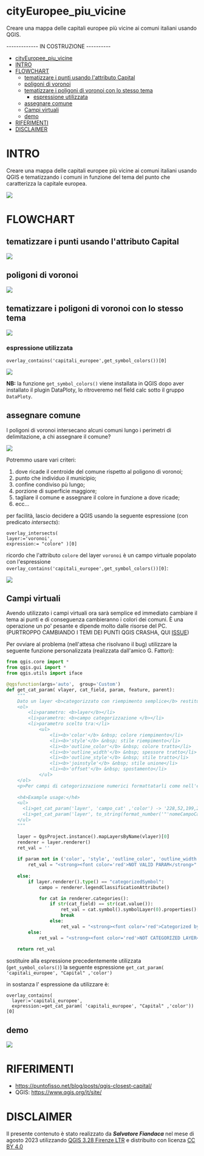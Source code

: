 # cityEuropee_piu_vicine

Creare una mappa delle capitali europee più vicine ai comuni italiani usando QGIS.

------------- IN COSTRUZIONE ---------- 

<!-- TOC -->

- [cityEuropee\_piu\_vicine](#cityeuropee_piu_vicine)
- [INTRO](#intro)
- [FLOWCHART](#flowchart)
  - [tematizzare i punti usando l'attributo Capital](#tematizzare-i-punti-usando-lattributo-capital)
  - [poligoni di voronoi](#poligoni-di-voronoi)
  - [tematizzare i poligoni di voronoi con lo stesso tema](#tematizzare-i-poligoni-di-voronoi-con-lo-stesso-tema)
    - [espressione utilizzata](#espressione-utilizzata)
  - [assegnare comune](#assegnare-comune)
  - [Campi virtuali](#campi-virtuali)
  - [demo](#demo)
- [RIFERIMENTI](#riferimenti)
- [DISCLAIMER](#disclaimer)

<!-- /TOC -->

# INTRO

Creare una mappa delle capitali europee più vicine ai comuni italiani usando QGIS e tematizzando i comuni in funzione del tema del punto che caratterizza la capitale europea.

![](imgs/img01.png)

# FLOWCHART

## tematizzare i punti usando l'attributo Capital

![](imgs/img02.png)

## poligoni di voronoi

![](imgs/img03.png)

## tematizzare i poligoni di voronoi con lo stesso tema

![](imgs/img04.png)

### espressione utilizzata

```
overlay_contains('capitali_europee',get_symbol_colors())[0]
```

![](imgs/img05.png)

**NB:** la funzione `get_symbol_colors()` viene installata in QGIS dopo aver installato il plugin DataPloty, lo ritroveremo nel field calc sotto il gruppo `DataPloty`.

## assegnare comune

I poligoni di voronoi intersecano alcuni comuni lungo i perimetri di delimitazione, a chi assegnare il comune?

![](imgs/img06.png)

Potremmo usare vari criteri:
1. dove ricade il centroide del comune rispetto al poligono di voronoi;
2. punto che individuo il municipio;
3. confine condiviso pù lungo;
4. porzione di superficie maggiore;
5. tagliare il comune e assegnare il colore in funzione a dove ricade;
6. ecc...

per facilità, lascio decidere a QGIS usando la seguente espressione (con predicato _intersects_):

```
overlay_intersects(
layer:='voronoi',
expression:= "colore" )[0]
```

ricordo che l'attributo `colore` del layer `voronoi` è un campo virtuale popolato con l'espressione `overlay_contains('capitali_europee',get_symbol_colors())[0]`:

![](imgs/img07.png)

## Campi virtuali

Avendo utilizzato i campi virtuali ora sarà semplice ed immediato cambiare il tema ai punti e di conseguenza cambieranno i colori dei comuni. È una operazione un po' pesante e dipende molto dalle risorse del PC. (PURTROPPO CAMBIANDO I TEMI DEI PUNTI QGIS CRASHA, QUI [ISSUE](https://github.com/ghtmtt/DataPlotly/issues/335))

Per ovviare al problema (nell'attesa che risolvano il bug) utilizzare la seguente funzione personalizzata (realizzata dall'amico G. Fattori):

```py
from qgis.core import *
from qgis.gui import *
from qgis.utils import iface

@qgsfunction(args='auto',  group='Custom')
def get_cat_param( vlayer, cat_field, param, feature, parent):
    """
    Dato un layer <b>categorizzato con riempimento semplice</b> restituisce i parametri di impostazione
    <ol>
        <li>parametro: <b>layer</b></li>
        <li>parametro: <b>campo categorizzazione </b></li>
        <li>parametro scelto tra:</li>
            <ul>
                <li><b>'color'</b> &nbsp; colore riempimento</li>
                <li><b>'style'</b> &nbsp; stile riempimento</li>
                <li><b>'outline_color'</b> &nbsp; colore tratto</li>
                <li><b>'outline_width'</b> &nbsp; spessore tratto</li>
                <li><b>'outline_style'</b> &nbsp; stile tratto</li>
                <li><b>'joinstyle'</b> &nbsp; stile unione</li>
                <li><b>'offset'</b> &nbsp; spostamento</li>
            </ul>
    </ol>
    <p>Per campi di categorizzazione numerici formattatarli come nell'esempio<p>
    
    <h4>Example usage:</h4>
    <ul>
      <li>get_cat_param('layer', 'campo_cat' ,'color') -> '228,52,199,255'</li>
      <li>get_cat_param('layer', to_string(format_number('"'nomeCampoCategoria'"',2)),'color') -> '228,52,199,255'</li>
    </ul>
    """

    layer = QgsProject.instance().mapLayersByName(vlayer)[0]
    renderer = layer.renderer()
    ret_val = ''
    
    if param not in ('color', 'style', 'outline_color', 'outline_width', 'outline_style', 'joinstyle', 'offset'):
        ret_val = "<strong><font color='red'>NOT VALID PARAM</strong>"
    
    else:
        if layer.renderer().type() == "categorizedSymbol":
            campo = renderer.legendClassificationAttribute()

            for cat in renderer.categories():
                if str(cat_field) == str(cat.value()):
                    ret_val = cat.symbol().symbolLayer(0).properties()[param]
                    break
                else:
                    ret_val = "<strong><font color='red'>Categorized by " + campo + "</strong>"
        else:
            ret_val = "<strong><font color='red'>NOT CATEGORIZED LAYER</strong>"
        
    return ret_val
```

sostituire alla espressione precedentemente utilizzata (`get_symbol_colors()`) la seguente espressione `get_cat_param( 'capitali_europee', "Capital" ,'color')`

in sostanza l' espressione da utilizzare è:

```
overlay_contains(
  layer:='capitali_europee', 
  expression:=get_cat_param( 'capitali_europee', "Capital" ,'color'))[0]
```

## demo

[![](https://img.youtube.com/vi/bnAOEsrVgmw/0.jpg)](https://youtu.be/bnAOEsrVgmw "Video")

# RIFERIMENTI

- <https://puntofisso.net/blog/posts/qgis-closest-capital/>
- QGIS: https://www.qgis.org/it/site/


# DISCLAIMER

Il presente contenuto è stato realizzato da _**Salvatore Fiandaca**_ nel mese di agosto 2023 utilizzando [QGIS 3.28 Firenze LTR](https://qgis.org/it/site/) e distribuito con licenza [CC BY 4.0](https://creativecommons.org/licenses/by/4.0/deed.it)